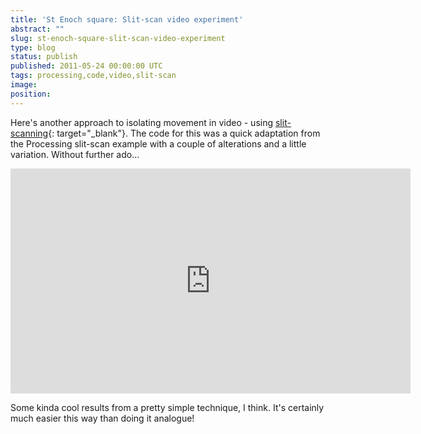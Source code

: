 ```yaml
---
title: 'St Enoch square: Slit-scan video experiment'
abstract: ""
slug: st-enoch-square-slit-scan-video-experiment
type: blog
status: publish
published: 2011-05-24 00:00:00 UTC
tags: processing,code,video,slit-scan
image: 
position: 
---
```


Here\'s another approach to isolating movement in video - using
[slit-scanning][1]{: target="_blank"}. The code for this was a quick
adaptation from the Processing slit-scan example with a couple of
alterations and a little variation. Without further ado...

<iframe src="https://player.vimeo.com/video/24090986" width="640" height="360" frameborder="0" webkitallowfullscreen="" mozallowfullscreen="" allowfullscreen=""></iframe>

Some kinda cool results from a pretty simple technique, I think. It\'s
certainly much easier this way than doing it analogue!



[1]: http://en.wikipedia.org/wiki/Slit-scan_photography

